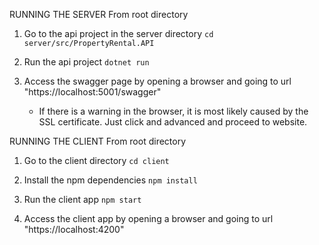 RUNNING THE SERVER
From root directory
1. Go to the api project in the server directory
	`cd server/src/PropertyRental.API`

2. Run the api project
	`dotnet run`

3. Access the swagger page by opening a browser and going to url "https://localhost:5001/swagger"
	- If there is a warning in the browser, it is most likely caused by the SSL certificate. Just click and advanced and proceed to website.


RUNNING THE CLIENT
From root directory
1. Go to the client directory
	`cd client`

2. Install the npm dependencies
	`npm install`

3. Run the client app
	`npm start`  

4. Access the client app by opening a browser and going to url "https://localhost:4200"
